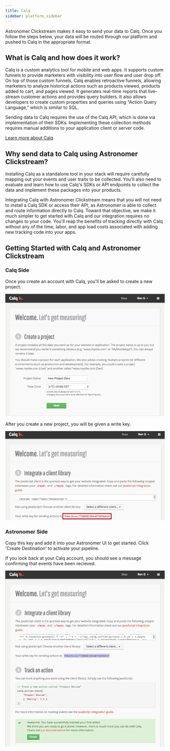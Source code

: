 ```yaml
---
title: Calq
sidebar: platform_sidebar
---
```


Astronomer Clickstream makes it easy to send your data to Calq. Once you follow the steps below, your data will be routed through our platform and pushed to Calq in the appropriate format. 


## What is Calq and how does it work?

Calq is a custom analytics tool for mobile and web apps. It supports custom funnels to provide marketers with visibility into user flow and user drop off. On top of those custom funnels, Calq enables retroactive funnels, allowing marketers to analyze historical actions such as products viewed, products added to cart, and pages viewed. It generates real-time reports that live-stream customer actions and provides query builders. It also allows developers to create custom properties and queries using "Action Query Language," which is similar to SQL.

Sending data to Calq requires the use of the Calq API, which is done via implementation of their SDKs. Implementing these collection methods requires manual additions to your application client or server code.

[Learn more about Calq](www.calq.com)

## Why send data to Calq using Astronomer Clickstream?

Installing Calq as a standalone tool in your stack will require carefully mapping out your events and user traits to be collected. You'll also need to evaluate and learn how to use Calq's SDKs or API endpoints to collect the data and implement these packages into your products.

Integrating Calq with Astronomer Clickstream means that you will not need to install a Calq SDK or access their API, as Astronomer is able to collect and route information directly to Calq. Toward that objective, we make it much simpler to get started with Calq and our integration requires no changes to your code. You'll reap the benefits of tracking directly with Calq without any of the time, labor, and app load costs associated with adding new tracking code into your apps.

## Getting Started with Calq and Astronomer Clickstream

### Calq Side

Once you create an account with Calq, you'll be asked to create a new project.

![calq1](../../../images/calq1.png)

After you create a new project, you will be given a write key. 

![calq2](../../../images/calq2.png)

### Astronomer Side

Copy this key and add it into your Astronomer UI to get started. Click 'Create Destination' to activate your pipeline.


If you look back at your Calq account, you should see a message confirming that events have been recieved.

![calq4](../../../images/calq4.png)
